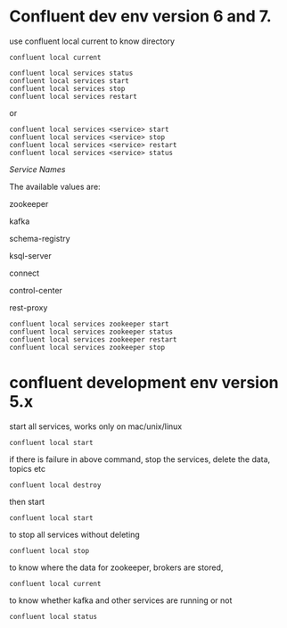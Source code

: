 # Confluent dev env version 6 and 7. 

use confluent local current to know  directory
```
confluent local current
```

```
confluent local services status
confluent local services start
confluent local services stop
confluent local services restart
```

or 

```
confluent local services <service> start
confluent local services <service> stop
confluent local services <service> restart
confluent local services <service> status
```


*Service Names*

The available <service> values are:

zookeeper

kafka

schema-registry

ksql-server

connect

control-center

rest-proxy

```
confluent local services zookeeper start
confluent local services zookeeper status
confluent local services zookeeper restart
confluent local services zookeeper stop
```

# confluent development env version 5.x

start all services, works only on mac/unix/linux

```
confluent local start
```

if there is failure in above command, stop the services, delete the data, topics etc
```
confluent local destroy
```

then start

```
confluent local start
```

to stop all services without deleting
```
confluent local stop
```

to know where the data for zookeeper, brokers are stored,

```
confluent local current
```

to know whether kafka and other services are  running or not

```
confluent local status
```
